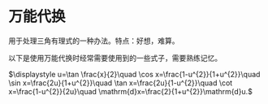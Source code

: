 # 万能代换
用于处理三角有理式的一种办法。特点：好想，难算。

以下是使用万能代换时经常需要使用到的一些式子，需要熟练记忆。

$\displaystyle 
u=\tan \frac{x}{2}\quad
\cos x=\frac{1-u^{2}}{1+u^{2}}\quad
\sin x=\frac{2u}{1+u^{2}}\quad
\tan x=\frac{2u}{1-u^{2}}\quad
\cot x=\frac{1-u^{2}}{2u}\quad
\mathrm{d}x=\frac{2}{1+u^{2}}\mathrm{d}u.$